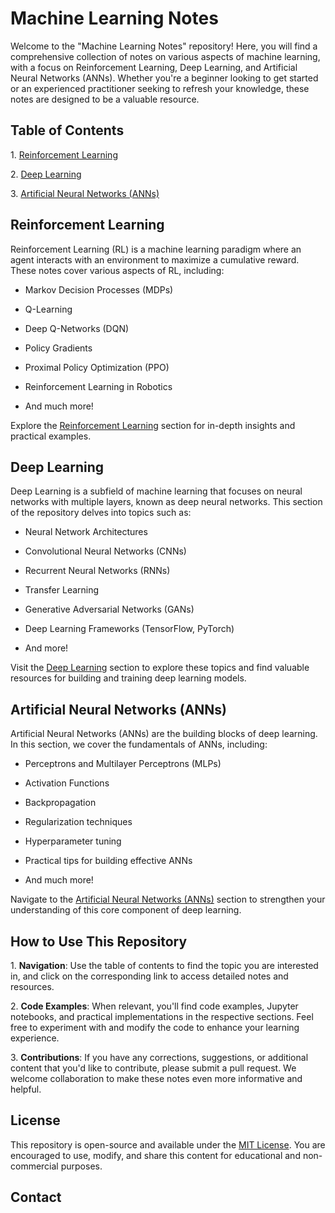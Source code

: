 # Machine Learning Notes

Welcome to the "Machine Learning Notes" repository! Here, you will find a comprehensive collection of notes on various aspects of machine learning, with a focus on Reinforcement Learning, Deep Learning, and Artificial Neural Networks (ANNs). Whether you're a beginner looking to get started or an experienced practitioner seeking to refresh your knowledge, these notes are designed to be a valuable resource.

## Table of Contents

1\. [Reinforcement Learning](#reinforcement-learning)

2\. [Deep Learning](#deep-learning)

3\. [Artificial Neural Networks (ANNs)](#artificial-neural-networks-anns)

## Reinforcement Learning

Reinforcement Learning (RL) is a machine learning paradigm where an agent interacts with an environment to maximize a cumulative reward. These notes cover various aspects of RL, including:

- Markov Decision Processes (MDPs)

- Q-Learning

- Deep Q-Networks (DQN)

- Policy Gradients

- Proximal Policy Optimization (PPO)

- Reinforcement Learning in Robotics

- And much more!

Explore the [Reinforcement Learning](./Reinforcement%20Learning) section for in-depth insights and practical examples.

## Deep Learning

Deep Learning is a subfield of machine learning that focuses on neural networks with multiple layers, known as deep neural networks. This section of the repository delves into topics such as:

- Neural Network Architectures

- Convolutional Neural Networks (CNNs)

- Recurrent Neural Networks (RNNs)

- Transfer Learning

- Generative Adversarial Networks (GANs)

- Deep Learning Frameworks (TensorFlow, PyTorch)

- And more!

Visit the [Deep Learning](./Deep%20Learning) section to explore these topics and find valuable resources for building and training deep learning models.

## Artificial Neural Networks (ANNs)

Artificial Neural Networks (ANNs) are the building blocks of deep learning. In this section, we cover the fundamentals of ANNs, including:

- Perceptrons and Multilayer Perceptrons (MLPs)

- Activation Functions

- Backpropagation

- Regularization techniques

- Hyperparameter tuning

- Practical tips for building effective ANNs

- And much more!

Navigate to the [Artificial Neural Networks (ANNs)](./Artificial%20Neural%20Networks%20(ANNs)) section to strengthen your understanding of this core component of deep learning.

## How to Use This Repository

1\. **Navigation**: Use the table of contents to find the topic you are interested in, and click on the corresponding link to access detailed notes and resources.

2\. **Code Examples**: When relevant, you'll find code examples, Jupyter notebooks, and practical implementations in the respective sections. Feel free to experiment with and modify the code to enhance your learning experience.

3\. **Contributions**: If you have any corrections, suggestions, or additional content that you'd like to contribute, please submit a pull request. We welcome collaboration to make these notes even more informative and helpful.

## License

This repository is open-source and available under the [MIT License](./LICENSE). You are encouraged to use, modify, and share this content for educational and non-commercial purposes.

## Contact


